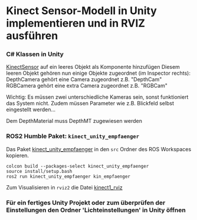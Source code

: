# Kinect Sensor-Modell in Unity implementieren und in RVIZ ausführen

### C# Klassen in Unity
[KinectSensor](KinectSensor.cs) auf ein leeres Objekt als Komponente hinzufügen
Diesem leeren Objekt gehören nun einige Objekte zugeordnet (im Inspector rechts):
	DepthCamera gehört eine Camera zugeordnet z.B. "DepthCam" 
	RGBCamera gehört eine extra Camera zugeordnet z.B. "RGBCam"
	
Wichtig: Es müssen zwei unterschiedliche Kameras sein, sonst funktioniert das System nicht.
	 Zudem müssen Parameter wie z.B. Blickfeld selbst eingestellt werden...
		 
Dem DepthMaterial muss DepthMT zugewiesen werden



### ROS2 Humble Paket: ```kinect_unity_empfaenger```
Das Paket [kinect_unity_empfaenger](./) in den ```src``` Ordner des 
ROS Workspaces kopieren.

```
colcon build --packages-select kinect_unity_empfaenger
source install/setup.bash
ros2 run kinect_unity_empfaenger kin_empfaenger
``` 

Zum Visualisieren in ```rviz2``` die Datei [kinect1_rviz](kinect1_rviz.rviz)


### Für ein fertiges Unity Projekt oder zum überprüfen der Einstellungen den Ordner 'Lichteinstellungen' in Unity öffnen
